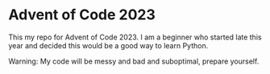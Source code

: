 # Advent of Code 2023

This my repo for Advent of Code 2023. I am a beginner who started late this year and decided this would be a good way to learn Python.

Warning: My code will be messy and bad and suboptimal, prepare yourself.
